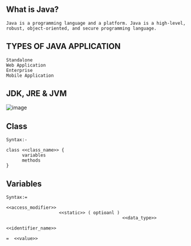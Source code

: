 ```JS

```


## What is Java?
```JS
Java is a programming language and a platform. Java is a high-level, robust, object-oriented, and secure programming language.
```
## TYPES OF JAVA APPLICATION
```JS
Standalone
Web Application
Enterprise
Mobile Application
```
## JDK, JRE & JVM
![image](https://user-images.githubusercontent.com/70185865/154610017-db1e064a-c8d6-46c8-8ee4-9a9d2418382f.png)

## Class
```JS
Syntax:-

class <<class_name>> {
      variables
      methods
}
```
## Variables
```JS
Syntax:=

<<access_modifier>> 
                    <<static>> ( optioanl )
                                            <<data_type>>
                                                          <<identifier_name>>
                                                                              =  <<value>>
```




